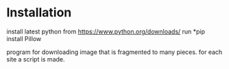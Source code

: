 # Installation
install latest python from https://www.python.org/downloads/
run *pip install Pillow

program for downloading image that is fragmented to many pieces.
for each site a script is made.

